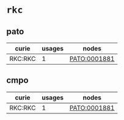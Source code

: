 # `rkc`

## pato

| curie   |   usages | nodes                                                       |
|---------|----------|-------------------------------------------------------------|
| RKC:RKC |        1 | [PATO:0001881](http://purl.obolibrary.org/obo/PATO_0001881) |

## cmpo

| curie   |   usages | nodes                                                       |
|---------|----------|-------------------------------------------------------------|
| RKC:RKC |        1 | [PATO:0001881](http://purl.obolibrary.org/obo/PATO_0001881) |

